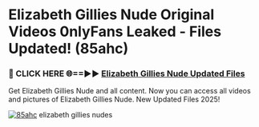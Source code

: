 # Elizabeth Gillies Nude Original Videos 0nlyFans Leaked - Files Updated! (85ahc)

<h3>🔴 CLICK HERE 🌐==►► <a href="https://tinyurl.com/5h6xmrr3" rel="nofollow">Elizabeth Gillies Nude Updated Files</a></h3>

Get Elizabeth Gillies Nude and all content. Now you can access all videos and pictures of Elizabeth Gillies Nude. New Updated Files 2025!

[![85ahc](https://i.imgur.com/KVD873Z.gif)](https://tinyurl.com/5h6xmrr3)
elizabeth gillies nudes